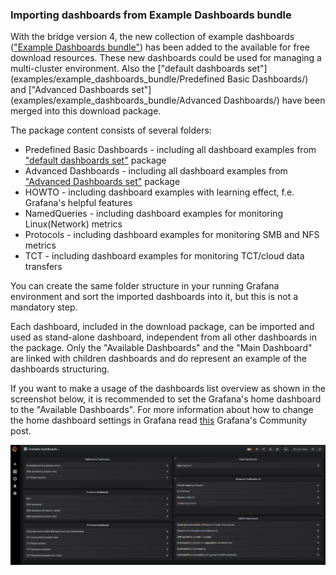 ### Importing dashboards from Example Dashboards bundle

With the bridge version 4, the new collection of example dashboards (["Example Dashboards bundle"](../examples/example_dashboards_bundle)) has been added to the available for free download resources. These new dashboards could be used for managing a multi-cluster environment. Also the ["default dashboards set"](examples/example_dashboards_bundle/Predefined Basic Dashboards/) and  ["Advanced Dashboards set"](examples/example_dashboards_bundle/Advanced Dashboards/)  have been merged into this download package.



The package content consists of several folders:

- Predefined Basic Dashboards - including all dashboard examples from ["default dashboards set"](default_dashboards_set.zip) package
- Advanced Dashboards -  including all dashboard examples from ["Advanced Dashboards set"](Advanced_dashboard_set.zip) package
- HOWTO - including dashboard examples with learning effect, f.e. Grafana's helpful features
- NamedQueries - including dashboard examples for monitoring Linux(Network) metrics
- Protocols - including dashboard examples for monitoring SMB and NFS metrics
- TCT - including dashboard examples for monitoring TCT/cloud data transfers

You can create the same folder structure in your running Grafana environment and sort the imported dashboards into it, but this is not a mandatory step.



Each dashboard, included in the download package, can be imported and used as stand-alone dashboard, independent from all other dashboards in the package.  Only the "Available Dashboards" and the "Main Dashboard" are linked with children dashboards and do represent an example of the dashboards structuring.



If you want to make a usage of the dashboards list overview as shown in the screenshot below, it is recommended to set the Grafana's home dashboard to the "Available Dashboards". For more information about how to change the home dashboard settings in Grafana read [this](https://community.grafana.com/t/change-home-dashboard/7441) Grafana's Community post.

![](/docs/AvailableDashboards.PNG)
